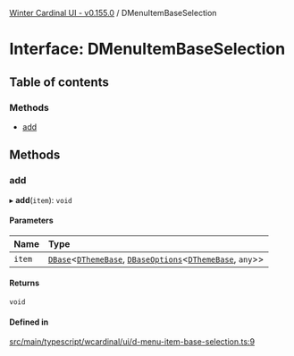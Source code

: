 [Winter Cardinal UI - v0.155.0](../index.md) / DMenuItemBaseSelection

# Interface: DMenuItemBaseSelection

## Table of contents

### Methods

- [add](DMenuItemBaseSelection.md#add)

## Methods

### add

▸ **add**(`item`): `void`

#### Parameters

| Name | Type |
| :------ | :------ |
| `item` | [`DBase`](../classes/DBase.md)<[`DThemeBase`](DThemeBase.md), [`DBaseOptions`](DBaseOptions.md)<[`DThemeBase`](DThemeBase.md), `any`\>\> |

#### Returns

`void`

#### Defined in

[src/main/typescript/wcardinal/ui/d-menu-item-base-selection.ts:9](https://github.com/winter-cardinal/winter-cardinal-ui/blob/v0.155.0/src/main/typescript/wcardinal/ui/d-menu-item-base-selection.ts#L9)
